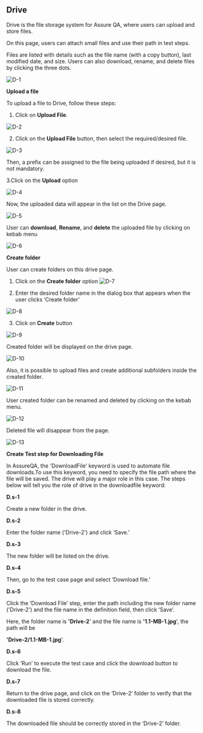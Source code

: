 ## Drive
Drive is the file storage system for Assure QA, where users can upload and store files.

On this page, users can attach small files and use their path in test steps.

Files are listed with details such as the file name (with a copy button), last modified date, and size. Users can also download, rename, and delete files by clicking the three dots.

![D-1](/images/D-1.png)

**Upload a file**

To upload a file to Drive, follow these steps:

1. Click on **Upload File**.

![D-2](/images/D-2.png)

2. Click on the **Upload File** button, then select the required/desired file.

![D-3](/images/D-3.png)

Then, a prefix can be assigned to the file being uploaded if desired, but it is not mandatory.

3.Click on the **Upload** option

![D-4](/images/D-4.png)

Now, the uploaded data will appear in the list on the Drive page.

![D-5](/images/D-5.png)

User can **download**, **Rename**,  and **delete** the uploaded file by clicking on kebab menu

![D-6](/images/D-6.png)

**Create folder**

User can create folders on this drive page.

1. Click on the **Create folder** option
![D-7](/images/D-7.png)

2. Enter the desired folder name in the dialog box that appears when the user clicks ‘Create folder’

![D-8](/images/D-8.png)

3. Click on **Create** button

![D-9](/images/D-9.png)

Created folder will be displayed on the drive page.

![D-10](/images/D-10.png)

Also, it is possible to upload files and create additional subfolders inside the created folder.

![D-11](/images/D-11.png)

User created folder can be renamed and deleted by clicking on the kebab menu.

![D-12](images/D-12.png)

Deleted file will disappear from the page.

![D-13](/images/D-13.png)

**Create Test step for Downloading File**

In AssureQA, the 'DownloadFile' keyword is used to automate file downloads.To use this keyword, you need to specify the file path where the file will be saved.
The drive will play a major role in this case. The steps below will tell you the role of drive in the downloadfile keyword:

**D.s-1**

Create a new folder in the drive.

**D.s-2**

Enter the folder name ('Drive-2') and click ‘Save.’

**D.s-3**

The new folder will be listed on the drive.

**D.s-4**

Then, go to the test case page and select ‘Download file.’

**D.s-5**

Click the ‘Download File’ step, enter the path including the new folder name ('Drive-2') and the file name in the definition field, then click ‘Save’.

Here, the folder name is **'Drive-2**' and the file name is **'1.1-MB-1.jpg**', the path will be

**'Drive-2/1.1-MB-1.jpg**'.

**D.s-6**

Click ‘Run’ to execute the test case and click the download button to download the file.

**D.s-7**

Return to the drive page, and click on the ‘Drive-2’ folder to verify that the downloaded file is stored correctly.

**D.s-8**

The downloaded file should be correctly stored in the ‘Drive-2’ folder.
